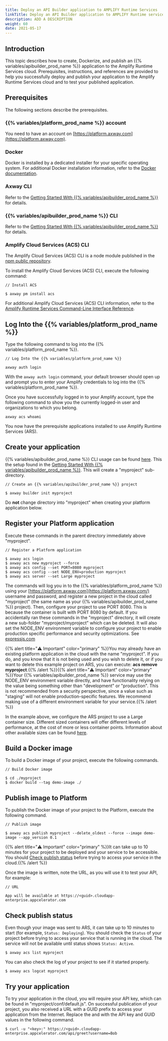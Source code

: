 ```yaml
---
title: Deploy an API Builder application to AMPLIFY Runtime Services
linkTitle: Deploy an API Builder application to AMPLIFY Runtime services
description: ADD A DESCRIPTION
weight: 60
date: 2021-05-17
---
```


## Introduction

This topic describes how to create, Dockerize, and publish an {{% variables/apibuilder_prod_name %}} application to the Amplify Runtime Services cloud. Prerequisites, instructions, and references are provided to help you successfully deploy and publish your application to the Amplify Runtime Services cloud and to test your published application.

## Prerequisites

The following sections describe the prerequisites.

### {{% variables/platform_prod_name %}} account

You need to have an account on [https://platform.axway.com](https://platform.axway.com).

### Docker

Docker is installed by a dedicated installer for your specific operating system. For additional Docker installation information, refer to the [Docker documentation](https://docs.docker.com/install/).

### Axway CLI

Refer to the [Getting Started With {{% variables/apibuilder_prod_name %}}](/docs/getting_started_with_api_builder/) for details.

### {{% variables/apibuilder_prod_name %}} CLI

Refer to the [Getting Started With {{% variables/apibuilder_prod_name %}}](/docs/getting_started_with_api_builder/) for details.

### Amplify Cloud Services (ACS) CLI

The Amplify Cloud Services (ACS) CLI is a node module published in the [npm public repository](https://www.npmjs.com/package/acs).

To install the Amplify Cloud Services (ACS) CLI, execute the following command:

```
// Install ACS

$ axway pm install acs
```

For additional Amplify Cloud Services (ACS) CLI information, refer to the [Amplify Runtime Services Command-Line Interface Reference](https://docs.axway.com/bundle/AMPLIFY_Runtime_Services_2_0_allOS_en/page/amplify_runtime_services_command-line_interface_reference.html).

## Log Into the {{% variables/platform_prod_name %}}

Type the following command to log into the {{% variables/platform_prod_name %}}.

```
// Log Into the {{% variables/platform_prod_name %}}

axway auth login
```

With the `axway auth login` command, your default browser should open up and prompt you to enter your Amplify credentials to log into the {{% variables/platform_prod_name %}}.

Once you have successfully logged in to your Amplify account, type the following command to show you the currently logged-in user and organizations to which you belong.

```
axway acs whoami
```

You now have the prerequisite applications installed to use Amplify Runtime Services (ARS).

## Create your application

{{% variables/apibuilder_prod_name %}} CLI usage can be found [here](https://www.npmjs.com/package/@axway/api-builder). This the setup found in the [Getting Started With {{% variables/apibuilder_prod_name %}}](/docs/getting_started_with_api_builder/). This will create a "myproject" sub-directory.

```
// Create an {{% variables/apibuilder_prod_name %}} project

$ axway builder init myproject
```

Do **not** change directory into "myproject" when creating your platform application below.

## Register your Platform application

Execute these commands in the parent directory immediately above "myproject".

```
// Register a Platform application

$ axway acs login
$ axway acs new myproject --force
$ axway acs config --set PORT=8080 myproject
$ axway acs config --set NODE_ENV=production myproject
$ axway acs server --set Large myproject
```

The commands will log you in to the {{% variables/platform_prod_name %}} using your [https://platform.axway.com](https://platform.axway.com/) username and password, and register a new project in the cloud called "myproject" (the same name as your {{% variables/apibuilder_prod_name %}} project). Then, configure your project to use PORT 8080. This is because the container is built with PORT 8080 by default. If you accidentally ran these commands in the "myproject" directory, it will create a new sub-folder "myproject/myproject" which can be deleted. It will also set the NODE_ENV environment variable to configure your project to enable production specific performance and security optimizations. See [expressjs.com](https://expressjs.com/en/advanced/best-practice-performance.html#set-node_env-to-production)

{{% alert title="⚠️ Important" color="primary" %}}You may already have an existing platform application in the cloud with the name "myproject". If you do, and you know that it is not being used and you wish to delete it, or if you want to delete this example project on ARS, you can execute: **acs remove myproject**.{{% /alert %}}{{% alert title="⚠️ Important" color="primary" %}}Your {{% variables/apibuilder_prod_name %}} service may use the NODE_ENV environment variable directly, and have functionality relying on the value being something other than "development" or "production". This is not recommended from a security perspective, since a value such as "staging" will not enable production-specific features. We recommend making use of a different environment variable for your service.{{% /alert %}}

In the example above, we configure the ARS project to use a Large container size. Different sized containers will offer different levels of performance, at the cost of more or less container points. Information about other available sizes can be found [here](https://docs.axway.com/bundle/AMPLIFY_Runtime_Services_2_0_allOS_en/page/amplify_runtime_services_command-line_interface_reference.html#AMPLIFYRuntimeServicesCommandLineInterfaceReference-ServerCommandserver).

## Build a Docker image

To build a Docker image of your project, execute the following commands.

```
// Build Docker image

$ cd ./myproject
$ docker build --tag demo-image ./
```

## Publish image to Platform

To publish the Docker image of your project to the Platform, execute the following command.

```
// Publish image

$ axway acs publish myproject --delete_oldest --force --image demo-image --app_version 0.1
```

{{% alert title="⚠️ Important" color="primary" %}}It can take up to 10 minutes for your project to be deployed and your service to be accessible. You should [Check publish status](#check-publish-status) before trying to access your service in the cloud.{{% /alert %}}

Once the image is written, note the URL, as you will use it to test your API, for example:

```
// URL

App will be available at https://<guid>.cloudapp-enterprise.appcelerator.com
```

## Check publish status

Even though your image was sent to ARS, it can take up to 10 minutes to start (for example, `Status: Deploying`). You should check the `Status` of your project before trying to access your service that is running in the cloud. The service will not be available until status shows `Status: Active`.

```
$ axway acs list myproject
```

You can also check the log of your project to see if it started properly.

```
$ axway acs logcat myproject
```

## Try your application

To try your application in the cloud, you will require your API key, which can be found in "myproject/conf/default.js". On successful publication of your project, you also received a URL with a GUID prefix to access your application from the Internet. Replace the <key> and <guid> with the API key and GUID values in the following command.

```
$ curl -u "<key>:" https://<guid>.cloudapp-enterprise.appcelerator.com/api/greet?username=Bob
```
